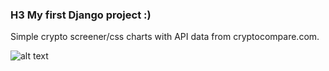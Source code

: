 ### H3 My first Django project :)  
Simple crypto screener/css charts with API data from cryptocompare.com.  

![alt text](https://github.com/illuzka/screener_01/blob/master/screener.png)
